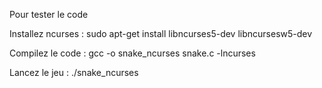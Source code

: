 Pour tester le code

Installez ncurses :
sudo apt-get install libncurses5-dev libncursesw5-dev

Compilez le code :
gcc -o snake_ncurses snake.c -lncurses

Lancez le jeu :
./snake_ncurses
